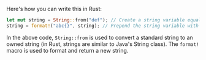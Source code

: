  Here's how you can write this in Rust:

```rust
let mut string = String::from("def"); // Create a string variable equal to any text value
string = format!("abc{}", string); // Prepend the string variable with another string literal.
```
In the above code, `String::from` is used to convert a standard string to an owned string (in Rust, strings are similar to Java's String class). The `format!` macro is used to format and return a new string.
